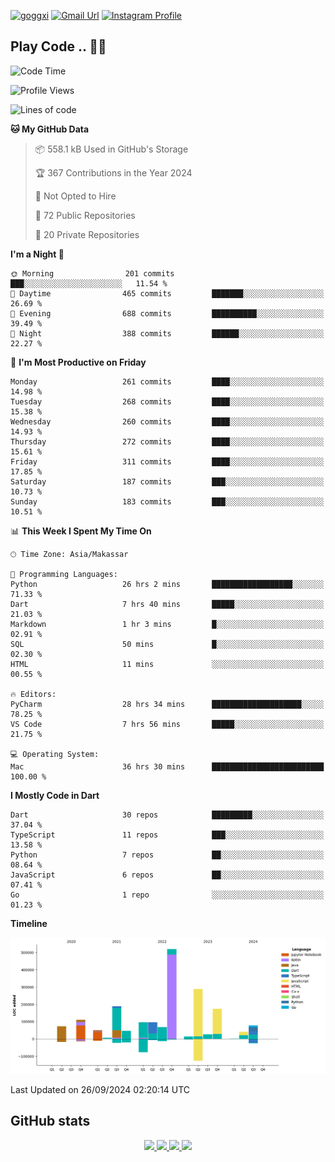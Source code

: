 [![goggxi](https://img.shields.io/badge/Portofolio-Goggxi-orange)](https://goggxi.github.io)
[![Gmail Url](https://img.shields.io/twitter/url?label=Goggxi@gmail.com&logo=gmail&style=social&url=http%3A%2F%2Fmailto%3Acontact.Goggxi@gmail.com)](mailto:Goggxi@gmail.com) [![Instagram Profile](https://img.shields.io/twitter/url?label=moh_rifkan&logo=instagram&style=social&url=https://www.instagram.com/moh_rifkan/)](https://www.instagram.com/moh_rifkan/)

## Play Code .. 💬🚀

<!-- [![Moh Rifkan GitHub stats](https://github-readme-stats.vercel.app/api?username=goggxi&count_private=true&show_icons=true&theme=dracula&custom_title=Goggxi%20Statistic%20🚀)](https://github.com/goggxi/goggxi)

[![Top Langs](https://github-readme-stats.vercel.app/api/top-langs/?username=goggxi&langs_count=8&layout=compact&show_icons=true&theme=dracula)](https://github.com/goggxi/goggxi) -->

<!--START_SECTION:waka-->
![Code Time](http://img.shields.io/badge/Code%20Time-3%2C363%20hrs%2033%20mins-blue)

![Profile Views](http://img.shields.io/badge/Profile%20Views-1-blue)

![Lines of code](https://img.shields.io/badge/From%20Hello%20World%20I%27ve%20Written-1.9%20million%20lines%20of%20code-blue)

**🐱 My GitHub Data** 

> 📦 558.1 kB Used in GitHub's Storage 
 > 
> 🏆 367 Contributions in the Year 2024
 > 
> 🚫 Not Opted to Hire
 > 
> 📜 72 Public Repositories 
 > 
> 🔑 20 Private Repositories 
 > 
**I'm a Night 🦉** 

```text
🌞 Morning                201 commits         ███░░░░░░░░░░░░░░░░░░░░░░   11.54 % 
🌆 Daytime                465 commits         ███████░░░░░░░░░░░░░░░░░░   26.69 % 
🌃 Evening                688 commits         ██████████░░░░░░░░░░░░░░░   39.49 % 
🌙 Night                  388 commits         ██████░░░░░░░░░░░░░░░░░░░   22.27 % 
```
📅 **I'm Most Productive on Friday** 

```text
Monday                   261 commits         ████░░░░░░░░░░░░░░░░░░░░░   14.98 % 
Tuesday                  268 commits         ████░░░░░░░░░░░░░░░░░░░░░   15.38 % 
Wednesday                260 commits         ████░░░░░░░░░░░░░░░░░░░░░   14.93 % 
Thursday                 272 commits         ████░░░░░░░░░░░░░░░░░░░░░   15.61 % 
Friday                   311 commits         ████░░░░░░░░░░░░░░░░░░░░░   17.85 % 
Saturday                 187 commits         ███░░░░░░░░░░░░░░░░░░░░░░   10.73 % 
Sunday                   183 commits         ███░░░░░░░░░░░░░░░░░░░░░░   10.51 % 
```


📊 **This Week I Spent My Time On** 

```text
🕑︎ Time Zone: Asia/Makassar

💬 Programming Languages: 
Python                   26 hrs 2 mins       ██████████████████░░░░░░░   71.33 % 
Dart                     7 hrs 40 mins       █████░░░░░░░░░░░░░░░░░░░░   21.03 % 
Markdown                 1 hr 3 mins         █░░░░░░░░░░░░░░░░░░░░░░░░   02.91 % 
SQL                      50 mins             █░░░░░░░░░░░░░░░░░░░░░░░░   02.30 % 
HTML                     11 mins             ░░░░░░░░░░░░░░░░░░░░░░░░░   00.55 % 

🔥 Editors: 
PyCharm                  28 hrs 34 mins      ████████████████████░░░░░   78.25 % 
VS Code                  7 hrs 56 mins       █████░░░░░░░░░░░░░░░░░░░░   21.75 % 

💻 Operating System: 
Mac                      36 hrs 30 mins      █████████████████████████   100.00 % 
```

**I Mostly Code in Dart** 

```text
Dart                     30 repos            █████████░░░░░░░░░░░░░░░░   37.04 % 
TypeScript               11 repos            ███░░░░░░░░░░░░░░░░░░░░░░   13.58 % 
Python                   7 repos             ██░░░░░░░░░░░░░░░░░░░░░░░   08.64 % 
JavaScript               6 repos             ██░░░░░░░░░░░░░░░░░░░░░░░   07.41 % 
Go                       1 repo              ░░░░░░░░░░░░░░░░░░░░░░░░░   01.23 % 
```



**Timeline**

![Lines of Code chart](https://raw.githubusercontent.com/Goggxi/Goggxi/main/assets/bar_graph.png)


 Last Updated on 26/09/2024 02:20:14 UTC
<!--END_SECTION:waka-->

## GitHub stats

<p align="center">
  <a href="https://github.com/goggxi">
    <img src="http://github-profile-summary-cards.vercel.app/api/cards/profile-details?username=goggxi&theme=transparent" />
  </a>
  <a href="https://github.com/goggxi">
    <img src="https://github-readme-streak-stats.herokuapp.com/?user=goggxi&hide_border=true&card_width=338&theme=transparent" />
  </a>
  <a href="https://github.com/goggxi">
    <img src="http://github-profile-summary-cards.vercel.app/api/cards/stats?username=goggxi&theme=transparent" />
  </a>
  <a href="https://github.com/goggxi">
    <img src="https://github-readme-stats.vercel.app/api/top-langs/?username=goggxi&langs_count=10&exclude_repo=&hide=c,makefile,html,css,sass,nix,nunjucks,tsql,dockerfile,shell&card_width=699&hide_border=true&theme=transparent" />
  </a>
  <!-- <br/>
  <a href="https://github.com/goggxi">
    <img src="https://komarev.com/ghpvc/?username=goggxi&color=blue&style=flat" />
  </a> -->
</p>
